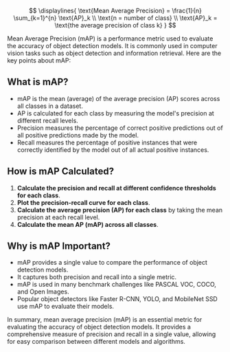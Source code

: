 $$ \displaylines{
\text{Mean Average Precision} = \frac{1}{n} \sum_{k=1}^{n} \text{AP}_k \\
\text{n = number of class} \\
\text{AP}_k = \text{the average precision of class k}
}
$$

Mean Average Precision (mAP) is a performance metric used to evaluate the accuracy of object detection models. It is commonly used in computer vision tasks such as object detection and information retrieval. Here are the key points about mAP:

## What is mAP?

- mAP is the mean (average) of the average precision (AP) scores across all classes in a dataset[](https://www.v7labs.com/blog/mean-average-precision)[](https://labelyourdata.com/articles/mean-average-precision-map)[](https://towardsdatascience.com/breaking-down-mean-average-precision-map-ae462f623a52?gi=923a279625c0)[](https://learnopencv.com/mean-average-precision-map-object-detection-model-evaluation-metric/)[](https://xailient.com/blog/what-is-mean-average-precision-and-how-does-it-work/).
- AP is calculated for each class by measuring the model's precision at different recall levels[](https://www.v7labs.com/blog/mean-average-precision)[](https://labelyourdata.com/articles/mean-average-precision-map)[](https://towardsdatascience.com/breaking-down-mean-average-precision-map-ae462f623a52?gi=923a279625c0).
- Precision measures the percentage of correct positive predictions out of all positive predictions made by the model[](https://www.v7labs.com/blog/mean-average-precision)[](https://labelyourdata.com/articles/mean-average-precision-map)[](https://towardsdatascience.com/breaking-down-mean-average-precision-map-ae462f623a52?gi=923a279625c0).
- Recall measures the percentage of positive instances that were correctly identified by the model out of all actual positive instances[](https://www.v7labs.com/blog/mean-average-precision)[](https://labelyourdata.com/articles/mean-average-precision-map)[](https://towardsdatascience.com/breaking-down-mean-average-precision-map-ae462f623a52?gi=923a279625c0).

## How is mAP Calculated?

1. **Calculate the precision and recall at different confidence thresholds for each class**[](https://www.v7labs.com/blog/mean-average-precision)[](https://labelyourdata.com/articles/mean-average-precision-map)[](https://towardsdatascience.com/breaking-down-mean-average-precision-map-ae462f623a52?gi=923a279625c0)[](https://learnopencv.com/mean-average-precision-map-object-detection-model-evaluation-metric/).
2. **Plot the precision-recall curve for each class**[](https://labelyourdata.com/articles/mean-average-precision-map)[](https://towardsdatascience.com/breaking-down-mean-average-precision-map-ae462f623a52?gi=923a279625c0).
3. **Calculate the average precision (AP) for each class** by taking the mean precision at each recall level[](https://www.v7labs.com/blog/mean-average-precision)[](https://labelyourdata.com/articles/mean-average-precision-map)[](https://towardsdatascience.com/breaking-down-mean-average-precision-map-ae462f623a52?gi=923a279625c0).
4. **Calculate the mean AP (mAP) across all classes**[](https://www.v7labs.com/blog/mean-average-precision)[](https://labelyourdata.com/articles/mean-average-precision-map)[](https://towardsdatascience.com/breaking-down-mean-average-precision-map-ae462f623a52?gi=923a279625c0)[](https://learnopencv.com/mean-average-precision-map-object-detection-model-evaluation-metric/)[](https://xailient.com/blog/what-is-mean-average-precision-and-how-does-it-work/).

## Why is mAP Important?

- mAP provides a single value to compare the performance of object detection models[](https://www.v7labs.com/blog/mean-average-precision)[](https://learnopencv.com/mean-average-precision-map-object-detection-model-evaluation-metric/).
- It captures both precision and recall into a single metric[](https://www.v7labs.com/blog/mean-average-precision)[](https://labelyourdata.com/articles/mean-average-precision-map)[](https://towardsdatascience.com/breaking-down-mean-average-precision-map-ae462f623a52?gi=923a279625c0).
- mAP is used in many benchmark challenges like PASCAL VOC, COCO, and Open Images[](https://www.v7labs.com/blog/mean-average-precision)[](https://learnopencv.com/mean-average-precision-map-object-detection-model-evaluation-metric/)[](https://xailient.com/blog/what-is-mean-average-precision-and-how-does-it-work/).
- Popular object detectors like Faster R-CNN, YOLO, and MobileNet SSD use mAP to evaluate their models[](https://www.v7labs.com/blog/mean-average-precision)[](https://learnopencv.com/mean-average-precision-map-object-detection-model-evaluation-metric/)[](https://xailient.com/blog/what-is-mean-average-precision-and-how-does-it-work/).

In summary, mean average precision (mAP) is an essential metric for evaluating the accuracy of object detection models. It provides a comprehensive measure of precision and recall in a single value, allowing for easy comparison between different models and algorithms.